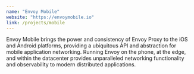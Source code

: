 ```yaml
---
name: "Envoy Mobile"
website: "https://envoymobile.io"
link: /projects/mobile
---
```

Envoy Mobile brings the power and consistency of Envoy Proxy to the iOS and Android platforms, providing a ubiquitous API and abstraction for mobile application networking. Running Envoy on the phone, at the edge, and within the datacenter provides unparalleled networking functionality and observability to modern distributed applications.